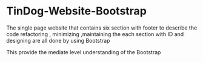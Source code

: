 # TinDog-Website-Bootstrap
The single page website that contains six section with footer to describe the code refactoring , minimizing ,maintaining the each section with ID and designing are all done by using Bootstrap
<p> This  provide the mediate level understanding of the Bootstrap </P>
